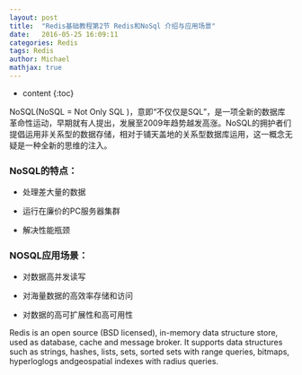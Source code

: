 ```yaml
---
layout: post
title:  "Redis基础教程第2节 Redis和NoSql 介绍与应用场景"
date:   2016-05-25 16:09:11
categories: Redis
tags: Redis
author: Michael
mathjax: true
---
```


* content
{:toc}

NoSQL(NoSQL = Not Only SQL )，意即“不仅仅是SQL”，是一项全新的数据库革命性运动，早期就有人提出，发展至2009年趋势越发高涨。NoSQL的拥护者们提倡运用非关系型的数据存储，相对于铺天盖地的关系型数据库运用，这一概念无疑是一种全新的思维的注入。



### NoSQL的特点：

* 处理差大量的数据

* 运行在廉价的PC服务器集群

* 解决性能瓶颈



### NOSQL应用场景：

* 对数据高并发读写

* 对海量数据的高效率存储和访问

* 对数据的高可扩展性和高可用性



Redis is an open source (BSD licensed), in-memory data structure store, used as database, cache and message broker. It supports data structures such as strings, hashes, lists, sets, sorted sets with range queries, bitmaps, hyperloglogs andgeospatial indexes with radius queries. 